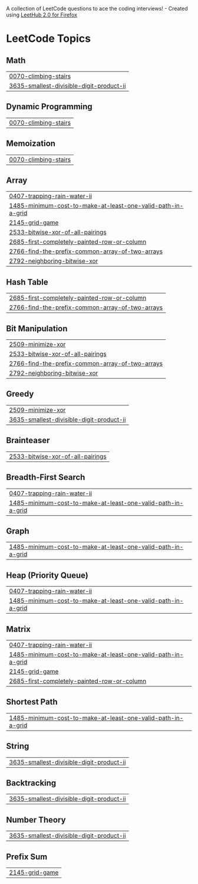 A collection of LeetCode questions to ace the coding interviews! - Created using [LeetHub 2.0 for Firefox](https://github.com/maitreya2954/LeetHub-2.0-Firefox)
<!---LeetCode Topics Start-->
# LeetCode Topics
## Math
|  |
| ------- |
| [0070-climbing-stairs](https://github.com/Rynf0rce/Leetcode-TILs/tree/master/0070-climbing-stairs) |
| [3635-smallest-divisible-digit-product-ii](https://github.com/Rynf0rce/Leetcode-TILs/tree/master/3635-smallest-divisible-digit-product-ii) |
## Dynamic Programming
|  |
| ------- |
| [0070-climbing-stairs](https://github.com/Rynf0rce/Leetcode-TILs/tree/master/0070-climbing-stairs) |
## Memoization
|  |
| ------- |
| [0070-climbing-stairs](https://github.com/Rynf0rce/Leetcode-TILs/tree/master/0070-climbing-stairs) |
## Array
|  |
| ------- |
| [0407-trapping-rain-water-ii](https://github.com/Rynf0rce/Leetcode-TILs/tree/master/0407-trapping-rain-water-ii) |
| [1485-minimum-cost-to-make-at-least-one-valid-path-in-a-grid](https://github.com/Rynf0rce/Leetcode-TILs/tree/master/1485-minimum-cost-to-make-at-least-one-valid-path-in-a-grid) |
| [2145-grid-game](https://github.com/Rynf0rce/Leetcode-TILs/tree/master/2145-grid-game) |
| [2533-bitwise-xor-of-all-pairings](https://github.com/Rynf0rce/Leetcode-TILs/tree/master/2533-bitwise-xor-of-all-pairings) |
| [2685-first-completely-painted-row-or-column](https://github.com/Rynf0rce/Leetcode-TILs/tree/master/2685-first-completely-painted-row-or-column) |
| [2766-find-the-prefix-common-array-of-two-arrays](https://github.com/Rynf0rce/Leetcode-TILs/tree/master/2766-find-the-prefix-common-array-of-two-arrays) |
| [2792-neighboring-bitwise-xor](https://github.com/Rynf0rce/Leetcode-TILs/tree/master/2792-neighboring-bitwise-xor) |
## Hash Table
|  |
| ------- |
| [2685-first-completely-painted-row-or-column](https://github.com/Rynf0rce/Leetcode-TILs/tree/master/2685-first-completely-painted-row-or-column) |
| [2766-find-the-prefix-common-array-of-two-arrays](https://github.com/Rynf0rce/Leetcode-TILs/tree/master/2766-find-the-prefix-common-array-of-two-arrays) |
## Bit Manipulation
|  |
| ------- |
| [2509-minimize-xor](https://github.com/Rynf0rce/Leetcode-TILs/tree/master/2509-minimize-xor) |
| [2533-bitwise-xor-of-all-pairings](https://github.com/Rynf0rce/Leetcode-TILs/tree/master/2533-bitwise-xor-of-all-pairings) |
| [2766-find-the-prefix-common-array-of-two-arrays](https://github.com/Rynf0rce/Leetcode-TILs/tree/master/2766-find-the-prefix-common-array-of-two-arrays) |
| [2792-neighboring-bitwise-xor](https://github.com/Rynf0rce/Leetcode-TILs/tree/master/2792-neighboring-bitwise-xor) |
## Greedy
|  |
| ------- |
| [2509-minimize-xor](https://github.com/Rynf0rce/Leetcode-TILs/tree/master/2509-minimize-xor) |
| [3635-smallest-divisible-digit-product-ii](https://github.com/Rynf0rce/Leetcode-TILs/tree/master/3635-smallest-divisible-digit-product-ii) |
## Brainteaser
|  |
| ------- |
| [2533-bitwise-xor-of-all-pairings](https://github.com/Rynf0rce/Leetcode-TILs/tree/master/2533-bitwise-xor-of-all-pairings) |
## Breadth-First Search
|  |
| ------- |
| [0407-trapping-rain-water-ii](https://github.com/Rynf0rce/Leetcode-TILs/tree/master/0407-trapping-rain-water-ii) |
| [1485-minimum-cost-to-make-at-least-one-valid-path-in-a-grid](https://github.com/Rynf0rce/Leetcode-TILs/tree/master/1485-minimum-cost-to-make-at-least-one-valid-path-in-a-grid) |
## Graph
|  |
| ------- |
| [1485-minimum-cost-to-make-at-least-one-valid-path-in-a-grid](https://github.com/Rynf0rce/Leetcode-TILs/tree/master/1485-minimum-cost-to-make-at-least-one-valid-path-in-a-grid) |
## Heap (Priority Queue)
|  |
| ------- |
| [0407-trapping-rain-water-ii](https://github.com/Rynf0rce/Leetcode-TILs/tree/master/0407-trapping-rain-water-ii) |
| [1485-minimum-cost-to-make-at-least-one-valid-path-in-a-grid](https://github.com/Rynf0rce/Leetcode-TILs/tree/master/1485-minimum-cost-to-make-at-least-one-valid-path-in-a-grid) |
## Matrix
|  |
| ------- |
| [0407-trapping-rain-water-ii](https://github.com/Rynf0rce/Leetcode-TILs/tree/master/0407-trapping-rain-water-ii) |
| [1485-minimum-cost-to-make-at-least-one-valid-path-in-a-grid](https://github.com/Rynf0rce/Leetcode-TILs/tree/master/1485-minimum-cost-to-make-at-least-one-valid-path-in-a-grid) |
| [2145-grid-game](https://github.com/Rynf0rce/Leetcode-TILs/tree/master/2145-grid-game) |
| [2685-first-completely-painted-row-or-column](https://github.com/Rynf0rce/Leetcode-TILs/tree/master/2685-first-completely-painted-row-or-column) |
## Shortest Path
|  |
| ------- |
| [1485-minimum-cost-to-make-at-least-one-valid-path-in-a-grid](https://github.com/Rynf0rce/Leetcode-TILs/tree/master/1485-minimum-cost-to-make-at-least-one-valid-path-in-a-grid) |
## String
|  |
| ------- |
| [3635-smallest-divisible-digit-product-ii](https://github.com/Rynf0rce/Leetcode-TILs/tree/master/3635-smallest-divisible-digit-product-ii) |
## Backtracking
|  |
| ------- |
| [3635-smallest-divisible-digit-product-ii](https://github.com/Rynf0rce/Leetcode-TILs/tree/master/3635-smallest-divisible-digit-product-ii) |
## Number Theory
|  |
| ------- |
| [3635-smallest-divisible-digit-product-ii](https://github.com/Rynf0rce/Leetcode-TILs/tree/master/3635-smallest-divisible-digit-product-ii) |
## Prefix Sum
|  |
| ------- |
| [2145-grid-game](https://github.com/Rynf0rce/Leetcode-TILs/tree/master/2145-grid-game) |
<!---LeetCode Topics End-->